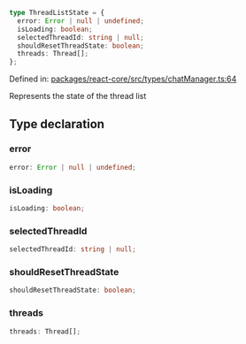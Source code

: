 ```ts
type ThreadListState = {
  error: Error | null | undefined;
  isLoading: boolean;
  selectedThreadId: string | null;
  shouldResetThreadState: boolean;
  threads: Thread[];
};
```

Defined in: [packages/react-core/src/types/chatManager.ts:64](https://github.com/thesysdev/crayon/blob/d0d1410263fe0f83e2b52bc1d37c0693717089fe/js/packages/react-core/src/types/chatManager.ts#L64)

Represents the state of the thread list

## Type declaration

### error

```ts
error: Error | null | undefined;
```

### isLoading

```ts
isLoading: boolean;
```

### selectedThreadId

```ts
selectedThreadId: string | null;
```

### shouldResetThreadState

```ts
shouldResetThreadState: boolean;
```

### threads

```ts
threads: Thread[];
```
